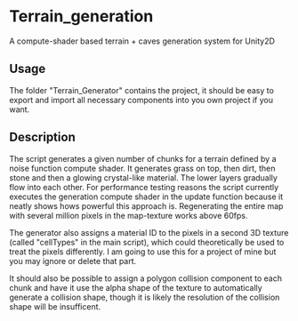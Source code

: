 # Terrain_generation
A compute-shader based terrain + caves generation system for Unity2D

## Usage
The folder "Terrain_Generator" contains the project, it should be easy to export and import all necessary components into you own project if you want.

## Description
The script generates a given number of chunks for a terrain defined by a noise function compute shader. It generates grass on top, then dirt, then stone and then a glowing crystal-like material. The lower layers gradually flow into each other. For performance testing reasons the script currently executes the generation compute shader in the update function because it neatly shows hows powerful this approach is. Regenerating the entire map with several million pixels in the map-texture works above 60fps.

The generator also assigns a material ID to the pixels in a second 3D texture (called "cellTypes" in the main script), which could theoretically be used to treat the pixels differently. I am going to use this for a project of mine but you may ignore or delete that part.

It should also be possible to assign a polygon collision component to each chunk and have it use the alpha shape of the texture to automatically generate a collision shape, though it is likely the resolution of the collision shape will be insufficent. 
